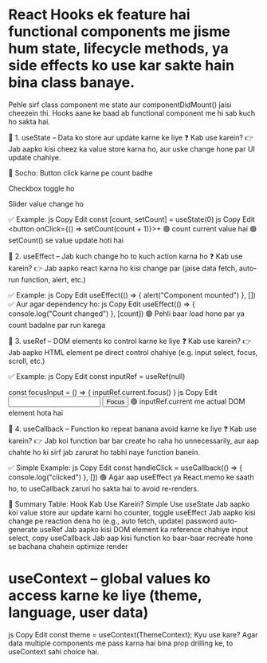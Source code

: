 # React Hooks ek feature hai functional components me jisme hum state, lifecycle methods, ya side effects ko use kar sakte hain bina class banaye.
Pehle sirf class component me state aur componentDidMount() jaisi cheezein thi.
Hooks aane ke baad ab functional component me hi sab kuch ho sakta hai.


🔹 1. useState – Data ko store aur update karne ke liye
❓ Kab use karein?
👉 Jab aapko kisi cheez ka value store karna ho, aur uske change hone par UI update chahiye.

🧠 Socho:
Button click karne pe count badhe

Checkbox toggle ho

Slider value change ho

✅ Example:
js
Copy
Edit
const [count, setCount] = useState(0)
js
Copy
Edit
<button onClick={() => setCount(count + 1)}>+</button>
🟢 count current value hai
🟢 setCount() se value update hoti hai

🔹 2. useEffect – Jab kuch change ho to kuch action karna ho
❓ Kab use karein?
👉 Jab aapko react karna ho kisi change par (jaise data fetch, auto-run function, alert, etc.)

✅ Example:
js
Copy
Edit
useEffect(() => {
alert("Component mounted")
}, [])
✅ Aur agar dependency ho:
js
Copy
Edit
useEffect(() => {
console.log("Count changed")
}, [count])
🟢 Pehli baar load hone par ya count badalne par run karega

🔹 3. useRef – DOM elements ko control karne ke liye
❓ Kab use karein?
👉 Jab aapko HTML element pe direct control chahiye (e.g. input select, focus, scroll, etc.)

✅ Example:
js
Copy
Edit
const inputRef = useRef(null)

const focusInput = () => {
inputRef.current.focus()
}
js
Copy
Edit
<input ref={inputRef} />
<button onClick={focusInput}>Focus</button>
🟢 inputRef.current me actual DOM element hota hai

🔹 4. useCallback – Function ko repeat banana avoid karne ke liye
❓ Kab use karein?
👉 Jab koi function bar bar create ho raha ho unnecessarily, aur aap chahte ho ki sirf jab zarurat ho tabhi naye function banein.

✅ Simple Example:
js
Copy
Edit
const handleClick = useCallback(() => {
console.log("clicked")
}, [])
🟢 Agar aap useEffect ya React.memo ke saath ho, to useCallback zaruri ho sakta hai to avoid re-renders.

🔁 Summary Table:
Hook Kab Use Karein? Simple Use
useState Jab aapko koi value store aur update karni ho counter, toggle
useEffect Jab aapko kisi change pe reaction dena ho (e.g., auto fetch, update) password auto-generate
useRef Jab aapko kisi DOM element ka reference chahiye input select, copy
useCallback Jab aap kisi function ko baar-baar recreate hone se bachana chahein optimize render


# useContext – global values ko access karne ke liye (theme, language, user data)
js
Copy
Edit
const theme = useContext(ThemeContext);
Kyu use kare?
Agar data multiple components me pass karna hai bina prop drilling ke, to useContext sahi choice hai.

